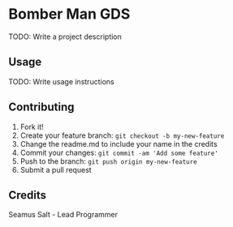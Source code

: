 
# Bomber Man GDS

TODO: Write a project description

## Usage
TODO: Write usage instructions

## Contributing
1. Fork it!
2. Create your feature branch: `git checkout -b my-new-feature`
3. Change the readme.md to include your name in the credits
4. Commit your changes: `git commit -am 'Add some feature'`
5. Push to the branch: `git push origin my-new-feature`
5. Submit a pull request 

## Credits
Seamus Salt - Lead Programmer


